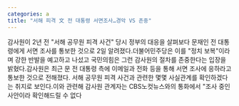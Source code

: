 ```yaml
---
categories: a
title: "서해 피격 文 전 대통령 서면조사…경악 VS 존중"
---
```

감사원이 2년 전 "서해 공무원 피격 사건" 당시 정부의 대응을 살펴보다 문재인 전 대통령에게 서면 조사를 통보한 것으로 2일 알려졌다.더불어민주당은 이를 "정치 보복"이라며 강한 반발을 예고하고 나섰고 국민의힘은 그런 감사원의 절차를 존중한다는 입장을 밝혔다.감사원은 최근 문 전 대통령 측에 이메일과 전화 등을 통해 서면 조사에 응하라고 통보한 것으로 전해졌다. 서해 공무원 피격 사건과 관련한 몇몇 사실관계를 확인하겠다는 취지로 보인다.이와 관련해 감사원 관계자는 CBS노컷뉴스와의 통화에서 "조사 중인 사안이라 확인해드릴 수 없다